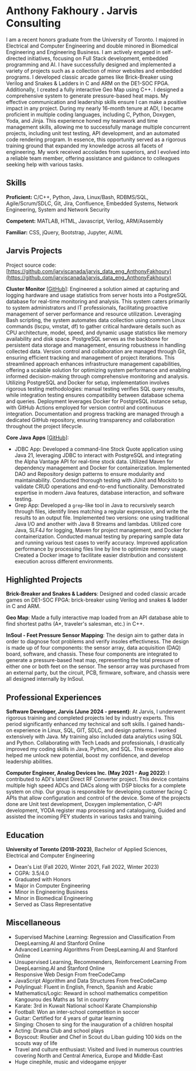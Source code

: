 # Anthony Fakhoury . Jarvis Consulting

I am a recent honors graduate from the University of Toronto. I majored in Electrical and Computer Engineering and double minored in Biomedical Engineering and Engineering Business. I am actively engaged in self-directed initiatives, focusing on Full Stack development, embedded programming and AI. I have successfully designed and implemented a variety of projects such as a collection of minor websites and embedded programs. I developed classic arcade games like Brick-Breaker using Verilog and Snakes & Ladders in C and ARM on the DE1-SOC FPGA. Additionally, I created a fully interactive Geo Map using C++. I designed a comprehensive system to generate pressure-based heat maps. My effective communication and leadership skills ensure I can make a positive impact in any project. During my nearly 16-month tenure at ADI, I became proficient in multiple coding languages, including C, Python, Doxygen, Yoda, and Jinja. This experience honed my teamwork and time management skills, allowing me to successfully manage multiple concurrent projects, including unit test testing, API development, and an automated code rendering program. In essence, this opportunity served as a rigorous training ground that expanded my knowledge across all facets of engineering. My work received accolades from superiors, and I evolved into a reliable team member, offering assistance and guidance to colleagues seeking help with various tasks.

## Skills

**Proficient:** C/C++, Python, Java, Linux/Bash, RDBMS/SQL, Agile/Scrum/SDLC, Git, Jira, Confluence, Embedded Systems, Network Engineering, System and Network Security

**Competent:** MATLAB, HTML, Javascript, Verilog, ARM/Assembly

**Familiar:** CSS, jQuery, Bootstrap, Jupyter, AI/ML

## Jarvis Projects

Project source code: [https://github.com/jarviscanada/jarvis_data_eng_AnthonyFakhoury](https://github.com/jarviscanada/jarvis_data_eng_AnthonyFakhoury)


**Cluster Monitor** [[GitHub](https://github.com/jarviscanada/jarvis_data_eng_AnthonyFakhoury/tree/master/linux_sql)]: Engineered a solution aimed at capturing and logging hardware and usage statistics from server hosts into a PostgreSQL database for real-time monitoring and analysis. This system caters primarily to system administrators and IT professionals, facilitating proactive management of server performance and resource utilization. Leveraging Bash scripting, the system automates data collection using common Linux commands (lscpu, vmstat, df) to gather critical hardware details such as CPU architecture, model, speed, and dynamic usage statistics like memory availability and disk space. PostgreSQL serves as the backbone for persistent data storage and management, ensuring robustness in handling collected data. Version control and collaboration are managed through Git, ensuring efficient tracking and management of project iterations. This streamlined approach enhances infrastructure management capabilities, offering a scalable solution for optimizing system performance and enabling informed decision-making through comprehensive monitoring and analysis. Utilizing PostgreSQL and Docker for setup, implementation involves rigorous testing methodologies: manual testing verifies SQL query results, while integration testing ensures compatibility between database schema and queries. Deployment leverages Docker for PostgreSQL instance setup, with GitHub Actions employed for version control and continuous integration. Documentation and progress tracking are managed through a dedicated GitHub repository, ensuring transparency and collaboration throughout the project lifecycle.

**Core Java Apps** [[GitHub](https://github.com/jarviscanada/jarvis_data_eng_AnthonyFakhoury/tree/master/core_java)]:
      
  - JDBC App: Developed a command-line Stock Quote application using Java 21, leveraging JDBC to interact with PostgreSQL and integrating the Alpha Vantage API for real-time stock data. Utilized Maven for dependency management and Docker for containerization. Implemented DAO and Repository design patterns to ensure modularity and maintainability. Conducted thorough testing with JUnit and Mockito to validate CRUD operations and end-to-end functionality. Demonstrated expertise in modern Java features, database interaction, and software testing.
  - Grep App: Developed a `grep`-like tool in Java to recursively search through files, identify lines matching a regular expression, and write the results to an output file. Implemented two versions: one using traditional Java I/O and another with Java 8 Streams and lambdas. Utilized core Java, SLF4J for logging, Maven for project management, and Docker for containerization. Conducted manual testing by preparing sample data and running various test cases to verify accuracy. Improved application performance by processing files line by line to optimize memory usage. Created a Docker image to facilitate easier distribution and consistent execution across different environments.


## Highlighted Projects
**Brick-Breaker and Snakes & Ladders**: Designed and coded classic arcade games on DE1-SOC FPGA: brick-breaker using Verilog and snakes & ladder in C and ARM.

**Geo Map**: Made a fully interactive map loaded from an API database able to find shortest paths (A*, traveler's salesman, etc.) in C++.

**InSoul - Feet Pressure Sensor Mapping**: The design aim to gather data in order to diagnose foot problems and verify insoles effectivness. The design is made up of four components: the sensor array, data acquisition (DAQ) board, software, and chassis. These four components are integrated to generate a pressure-based heat map, representing the total pressure of either one or both feet on the sensor. The sensor array was purchased from an external party, but the circuit, PCB, firmware, software, and chassis were all designed internally by InSoul.


## Professional Experiences

**Software Developer, Jarvis (June 2024 - present)**: At Jarvis, I underwent rigorous training and completed projects led by industry experts. This period significantly enhanced my technical and soft skills. I gained hands-on experience in Linux, SQL, GIT, SDLC, and design patterns. I worked extensively with Java. My training also included data analytics using SQL and Python. Collaborating with Tech Leads and professionals, I drastically improved my coding skills in Java, Python, and SQL. This experience also helped me unlock new potential, boost my confidence, and develop leadership abilities.

**Computer Engineer, Analog Devices Inc. (May 2021 - Aug 2022)**: I contributed to ADI's latest Direct RF Converter project. This device contains multiple high speed ADCs and DACs along with DSP blocks for a complete system on chip. Our group is responsible for developing customer facing C APIs that allow configuration and control of the device. Some of the projects done are Unit test development, Doxygen implementation, C-API development, YODA register map processing and cataloguing, Guided and assisted the incoming PEY students in various tasks and training.


## Education
**University of Toronto (2018-2023)**, Bachelor of Applied Sciences, Electrical and Computer Engineering
- Dean's List (Fall 2020, Winter 2021, Fall 2022, Winter 2023)
- CGPA: 3.5/4.0
- Graduated with Honors
- Major in Computer Engineering
- Minor in Engineering Business
- Minor in Biomedical Engineering
- Served as Class Representative


## Miscellaneous
- Supervised Machine Learning: Regression and Classification From DeepLearning.AI and Stanford Online
- Advanced Learning Algorithms From DeepLearning.AI and Stanford Online
- Unsupervised Learning, Recommenders, Reinforcement Learning From DeepLearning.AI and Stanford Online
- Responsive Web Design From freeCodeCamp
- JavaScript Algorithm and Data Structures From freeCodeCamp
- Polylingual: Fluent in English, French, Spanish and Arabic
- Mathematics/Logic: Reward in school mathematics competition Kangourou des Maths as 1st in country
- Karate: 3rd in Kuwait National school Karate Championship
- Football: Won an inter-school competition in soccer
- Guitar: Certified for 4 years of guitar learning
- Singing: Chosen to sing for the inauguration of a children hospital
- Acting: Drama Club and school plays
- Boyscout: Routier and Chef in Scout du Liban guiding 100 kids on the scouts way of life
- Travel and culture enthusiast: Visited and lived in numerous countries covering North and Central America, Europe and Middle-East
- Huge cinephile, music and videogame enjoyer
